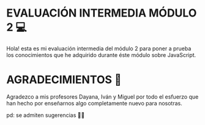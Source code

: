 
# EVALUACIÓN INTERMEDIA MÓDULO 2 💻
Hola! esta es mi evaluación intermedia del módulo 2 para poner a prueba los conocimientos que he adquirido durante éste módulo sobre JavaScript.

# AGRADECIMIENTOS 🥰
Agradezco a mis profesores Dayana, Iván y Miguel por todo el esfuerzo que han hecho por enseñarnos algo completamente nuevo para nosotras.


pd: se admiten sugerencias 🤟🏻
